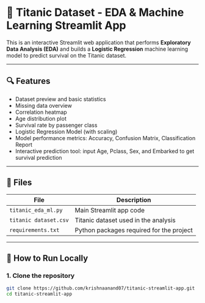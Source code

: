 # 🚢 Titanic Dataset - EDA & Machine Learning Streamlit App

This is an interactive Streamlit web application that performs **Exploratory Data Analysis (EDA)** and builds a **Logistic Regression** machine learning model to predict survival on the Titanic dataset.

---

## 🔍 Features

- Dataset preview and basic statistics
- Missing data overview
- Correlation heatmap
- Age distribution plot
- Survival rate by passenger class
- Logistic Regression Model (with scaling)
- Model performance metrics: Accuracy, Confusion Matrix, Classification Report
- Interactive prediction tool: input Age, Pclass, Sex, and Embarked to get survival prediction

---

## 📂 Files

| File                  | Description                               |
|-----------------------|-------------------------------------------|
| `titanic_eda_ml.py`   | Main Streamlit app code                   |
| `titanic dataset.csv` | Titanic dataset used in the analysis      |
| `requirements.txt`    | Python packages required for the project  |

---

## 🚀 How to Run Locally

### 1. Clone the repository
```bash
git clone https://github.com/krishnaanand07/titanic-streamlit-app.git
cd titanic-streamlit-app
